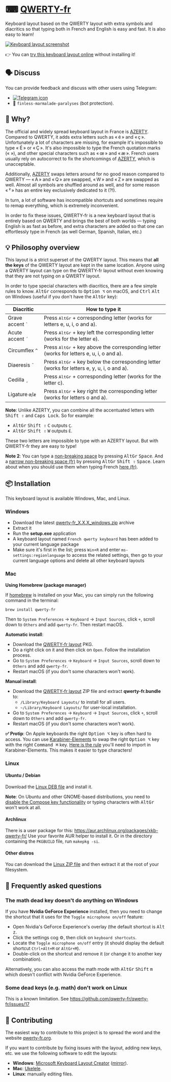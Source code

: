 # ⌨ [QWERTY-fr](https://qwerty-fr.org/)

Keyboard layout based on the QWERTY layout with extra symbols and diacritics so that typing both in French and English is easy and fast. It is also easy to learn!

[![Keyboard layout screenshot](qwerty-fr-keymap.png)](https://qwerty-fr.org)

👉 You can [try this keyboard layout online](https://qwerty-fr.org) without installing it!

## 🗣 Discuss

You can provide feedback and discuss with other users using Telegram:
- [![Telegram icon](https://badges.aleen42.com/src/telegram.svg)](https://jstrieb.github.io/link-lock/#eyJ2IjoiMC4wLjEiLCJlIjoiTmZjNUZhdmZJSUp4QUxNVkpOU2ZweWxwSXNHVWhoSkowanFoNHBKS1VOV0JjYmhSN0Q4VWlGYTlrTUJQNkE9PSIsInMiOiJvL1pFczAxWlJoeitEa1B5TGQvTHVnPT0iLCJpIjoiTUZRUEVVdXVhai9LaWZ5SyJ9)
- 🔐 `finless-marmalade-paralyses` (bot protection).

## 💭 Why?

The official and widely spread keyboard layout in France is [AZERTY](https://upload.wikimedia.org/wikipedia/commons/b/b9/KB_France.svg). Compared to QWERTY, it adds extra letters such as « é » and « ç ». Unfortunately a lot of characters are missing, for example it's impossible to type « É » or « Ç ». It's also impossible to type the French quotation marks (« »), and other special characters such as « œ » and « æ ». French users usually rely on autocorrect to fix the shortcomings of [AZERTY](https://upload.wikimedia.org/wikipedia/commons/b/b9/KB_France.svg), which is unacceptable.

Additionally, [AZERTY](https://upload.wikimedia.org/wikipedia/commons/b/b9/KB_France.svg) swaps letters around for no good reason compared to QWERTY — « A » and « Q » are swapped, « W » and « Z » are swapped as well. Almost all symbols are shuffled around as well, and for some reason « ² » has an entire key exclusively dedicated to it (?!).

In turn, a lot of software has incompatible shortcuts and sometimes require to remap everything, which is extremely inconvenient.

In order to fix these issues, QWERTY-fr is a new keyboard layout that is entirely based on QWERTY and brings the best of both worlds — typing English is as fast as before, and extra characters are added so that one can effortlessly type in French (as well German, Spanish, Italian, etc.)


## 💡 Philosophy overview

This layout is a strict superset of the QWERTY layout. This means that **all the keys** of the QWERTY layout are kept in the same location. Anyone using a QWERTY layout can type on the QWERTY-fr layout without even knowing that they are not typing on a QWERTY layout.

In order to type special characters with diacritics, there are a few simple rules to know. <kbd>AltGr</kbd> corresponds to <kbd>Option ⌥</kbd> on macOS, and <kbd>Ctrl</kbd> <kbd>Alt</kbd> on Windows (useful if you don't have the <kbd>AltGr</kbd> key):

| Diacritic                              | How to type it                                                                                        |
|----------------------------------------|-------------------------------------------------------------------------------------------------------|
| Grave accent <code>`</code>            | Press <kbd>AltGr</kbd> + corresponding letter (works for letters e, u, i, o and a).                   |
| Acute accent <code>´</code>            | Press <kbd>AltGr</kbd> + key left the corresponding letter (works for the letter e).                  |
| Circumflex <code>^</code>              | Press <kbd>AltGr</kbd> + key above the corresponding letter (works for letters e, u, i, o and a).  |
| Diaeresis <code>¨</code>               | Press <kbd>AltGr</kbd> + key below the corresponding letter (works for letters e, y, u, i, o and a). |
| Cedilla <code>¸</code>                 | Press <kbd>AltGr</kbd> + corresponding letter (works for the letter c).                               |
| Ligature <code>œ</code>/<code>æ</code> | Press <kbd>AltGr</kbd> + key right the corresponding letter (works for letters o and a).              |


**Note**: Unlike AZERTY, you can combine all the accentuated letters with <kbd>Shift ⇧</kbd> and <kbd>Caps Lock</kbd>. So for example:
- <kbd>AltGr</kbd> <kbd>Shift ⇧</kbd> <kbd>C</kbd> outputs `Ç`.
- <kbd>AltGr</kbd> <kbd>Shift ⇧</kbd> <kbd>W</kbd> outputs `É`.

These two letters are impossible to type with an AZERTY layout. But with QWERTY-fr they are easy to type!


**Note 2**: You can type a [non-breaking space](https://en.wikipedia.org/wiki/Non-breaking_space) by pressing <kbd>AltGr</kbd> <kbd>Space</kbd>. And a [narrow non-breaking space (fr)](https://fr.wikipedia.org/wiki/Espace_fine_ins%C3%A9cable) by pressing <kbd>AltGr</kbd> <kbd>Shift ⇧</kbd> <kbd>Space</kbd>. Learn about when you should use them when typing French [here (fr)](https://typographisme.net/post/Les-espaces-typographiques-et-le-web).

## 📦 Installation

This keyboard layout is available Windows, Mac, and Linux.

### Windows

* Download the latest [qwerty-fr_X.X.X_windows.zip](https://github.com/qwerty-fr/qwerty-fr/releases/latest) archive
* Extract it
* Run the **setup.exe** application
* A keyboard layout named `French qwerty keyboard` has been added to your current language package
* Make sure it's first in the list; press `Win+R` and enter `ms-settings:regionlanguage` to access the related settings, then go to your current language options and delete all other keyboard layouts

### Mac

**Using Homebrew (package manager)**

If [homebrew]([url](https://brew.sh/)) is installed on your Mac, you can simply run the following command in the terminal:
```
brew install qwerty-fr
```
Then to `System Preferences` → `Keyboard` → `Input Sources`, click `+`, scroll down to `Others` and add `qwerty-fr`. Then restart macOS.

**Automatic install**:

- Download the [QWERTY-fr layout](https://github.com/qwerty-fr/qwerty-fr/releases/latest) PKG.
- Do a right click on it and then click on `Open`. Follow the installation process.
- Go to `System Preferences` → `Keyboard` → `Input Sources`, scroll down to `Others` and add `qwerty-fr`.
- Restart macOS (if you don't some characters won't work).

**Manual install**:

- Download the [QWERTY-fr layout](https://github.com/qwerty-fr/qwerty-fr/releases/latest) ZIP file and extract **qwerty-fr.bundle** to:
  - `/Library/Keyboard Layouts/` to install for all users.
  - `~/Library/Keyboard Layouts/` for user-local installation.
- Go to `System Preferences` → `Keyboard` → `Input Sources`, click `+`, scroll down to `Others` and add `qwerty-fr`.
- Restart macOS (if you don't some characters won't work).

**✅ Protip**: On Apple keyboards the right <kbd>Option ⌥</kbd> key is often hard to access. You can use [Karabiner-Elements](https://pqrs.org/osx/karabiner/) to swap the right <kbd>Option ⌥</kbd> key with the right <kbd>Command ⌘</kbd> key. [Here is the rule](https://ke-complex-modifications.pqrs.org/#swap_right_cmd_with_right_option) you'll need to import in Karabiner-Elements. This makes it easier to type characters!

### Linux

#### Ubuntu / Debian

Download the [Linux DEB file](https://github.com/qwerty-fr/qwerty-fr/releases/latest) and install it.

**Note**: On Ubuntu and other GNOME-based distributions, you need to [disable the Compose key functionality](https://askubuntu.com/a/1028964) or typing characters with <kbd>AltGr</kbd> won't work at all.

#### Archlinux

There is a user package for this: https://aur.archlinux.org/packages/xkb-qwerty-fr/
Use your favorite AUR helper to install it. Or in the directory containing the `PKGBUILD` file, run `makepkg -si`.

#### Other distros

You can download the [Linux ZIP file](https://github.com/qwerty-fr/qwerty-fr/releases/latest) and then extract it at the root of your filesystem.

## 📣 Frequently asked questions

### The math dead key doesn't do anything on Windows

If you have **Nvidia GeForce Experience** installed, then you need to change the shortcut that it uses for the `Toggle microphone on/off` feature:
- Open Nvidia's GeForce Experience's overlay (the default shortcut is <kbd>Alt</kbd> <kbd>z</kbd>.
- Click the settings cog ⚙, then click on `keyboard shortcuts`.
- Locate the `Toggle microphone on/off` entry (it should display the default shortcut `Ctrl+Alt+M` or `AltGr+M`).
- Double-click on the shortcut and remove it (or change it to another key combination).

Alternatively, you can also access the math mode with <kbd>AltGr</kbd> <kbd>Shift</kbd> <kbd>m</kbd> which doesn't conflict with Nvidia GeForce Experience.

### Some dead keys (e.g. math) don't work on Linux

This is a known limitation. See https://github.com/qwerty-fr/qwerty-fr/issues/17

## 🤝 Contributing

The easiest way to contribute to this project is to spread the word and the website [qwerty-fr.org](https://qwerty-fr.org).

If you want to contribute by fixing issues with the layout, adding new keys, etc. we use the following software to edit the layouts:
- **Windows**: [Microsoft Keyboard Layout Creator](https://www.microsoft.com/en-us/download/details.aspx?id=102134) ([mirror](https://web.archive.org/web/20200802184038/https://download.microsoft.com/download/1/1/8/118aedd2-152c-453f-bac9-5dd8fb310870/MSKLC.exe)).
- **Mac**: [Ukelele](https://software.sil.org/ukelele/).
- **Linux**: manually editing files.
